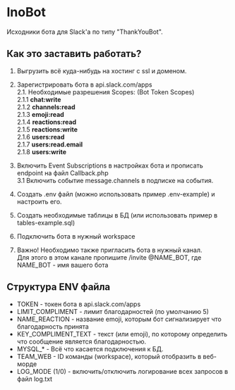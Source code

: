 # InoBot
Исходники бота для Slack'a по типу "ThankYouBot".


## Как это заставить работать?

1.  Выгрузить всё куда-нибудь на хостинг с ssl и доменом.

2. Зарегистрировать бота в api.slack.com/apps <br>
2.1. Необходимые разрешения Scopes: (Bot Token Scopes) <br>
2.1.1 **chat:write** <br>
2.1.2 **channels:read** <br>
2.1.3 **emoji:read** <br>
2.1.4 **reactions:read** <br>
2.1.5 **reactions:write** <br>
2.1.6 **users:read** <br>
2.1.7 **users:read.email** <br>
2.1.8 **users:write** <br>

3. Включить Event Subscriptions в настройках бота и прописать endpoint на файл Callback.php <br>
3.1 Включить событие message.channels в подписке на события.

4. Создать .env файл (можно использовать пример .env-example) и настроить его.

5. Создать необходимые таблицы в БД (или использовать пример в tables-example.sql)

6. Подключить бота в нужный workspace

7. Важно! Необходимо также пригласить бота в нужный канал. <br>
Для этого в этом канале пропишите /invite @NAME_BOT,  где NAME_BOT - имя вашего бота


## Структура ENV файла
* TOKEN - токен бота в api.slack.com/apps
* LIMIT_COMPLIMENT - лимит благодарностей (по умолчанию 5)
* NAME_REACTION - название emoji, которым бот сигнализирует что благодарность принята
* KEY_COMPLIMENT_TEXT - текст (или emoji), по которому определить что сообщение является благодарностью.
* MYSQL_* - Всё что касается подключения к БД.
* TEAM_WEB - ID команды (workspace), который отобразить в веб-морде
* LOG_MODE (1/0) - включить/отключить логирование всех запросов в файл log.txt
